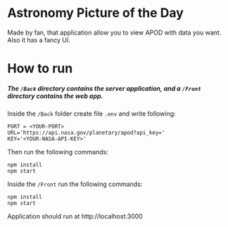 # Astronomy Picture of the Day
Made by fan, that application allow you to view APOD with data you want. Also it has a fancy UI.
# How to run
##### The `/Back` directory contains the server application, and a `/Front` directory contains the web app.
Inside the `/Back` folder create file `.env` and write following:
```
PORT = <YOUR-PORT>
URL='https://api.nasa.gov/planetary/apod?api_key='
KEY='<YOUR-NASA-API-KEY>'
```
Then run the following commands:
```
npm install
npm start
```

Inside the `/Front` run the following commands:
```
npm install
npm start
```
Application should run at http://localhost:3000
